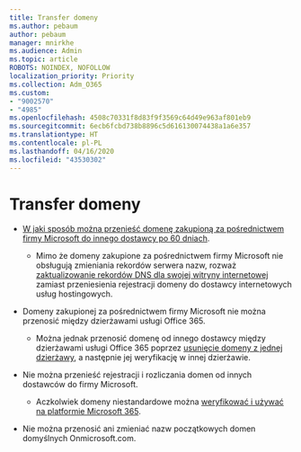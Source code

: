 ```yaml
---
title: Transfer domeny
ms.author: pebaum
author: pebaum
manager: mnirkhe
ms.audience: Admin
ms.topic: article
ROBOTS: NOINDEX, NOFOLLOW
localization_priority: Priority
ms.collection: Adm_O365
ms.custom:
- "9002570"
- "4985"
ms.openlocfilehash: 4508c70331f8d83f9f3569c64d49e963af801eb9
ms.sourcegitcommit: 6ecb6fcbd738b8896c5d616130074438a1a6e357
ms.translationtype: HT
ms.contentlocale: pl-PL
ms.lasthandoff: 04/16/2020
ms.locfileid: "43530302"
---
```

# <a name="domain-transfers"></a>Transfer domeny

- [W jaki sposób można przenieść domenę zakupioną za pośrednictwem firmy Microsoft do innego dostawcy po 60 dniach](https://docs.microsoft.com/microsoft-365/admin/setup/domains-faq?view=o365-worldwide#can-i-transfer-a-domain-i-purchased-from-microsoft-to-another-provider).

    - Mimo że domeny zakupione za pośrednictwem firmy Microsoft nie obsługują zmieniania rekordów serwera nazw, rozważ [zaktualizowanie rekordów DNS dla swojej witryny internetowej](https://docs.microsoft.com/microsoft-365/admin/dns/update-dns-records-to-retain-current-hosting-provider?view=o365-worldwide) zamiast przeniesienia rejestracji domeny do dostawcy internetowych usług hostingowych.

- Domeny zakupionej za pośrednictwem firmy Microsoft nie można przenosić między dzierżawami usługi Office 365. 

    - Można jednak przenosić domenę od innego dostawcy między dzierżawami usługi Office 365 poprzez [usunięcie domeny z jednej dzierżawy](https://docs.microsoft.com/microsoft-365/admin/get-help-with-domains/remove-a-domain?view=o365-worldwide), a następnie jej weryfikację w innej dzierżawie.

- Nie można przenieść rejestracji i rozliczania domen od innych dostawców do firmy Microsoft.

    - Aczkolwiek domeny niestandardowe można  [weryfikować i używać na platformie Microsoft 365](https://docs.microsoft.com/microsoft-365/admin/setup/add-domain?view=o365-worldwide).

- Nie można przenosić ani zmieniać nazw początkowych domen domyślnych Onmicrosoft.com.
